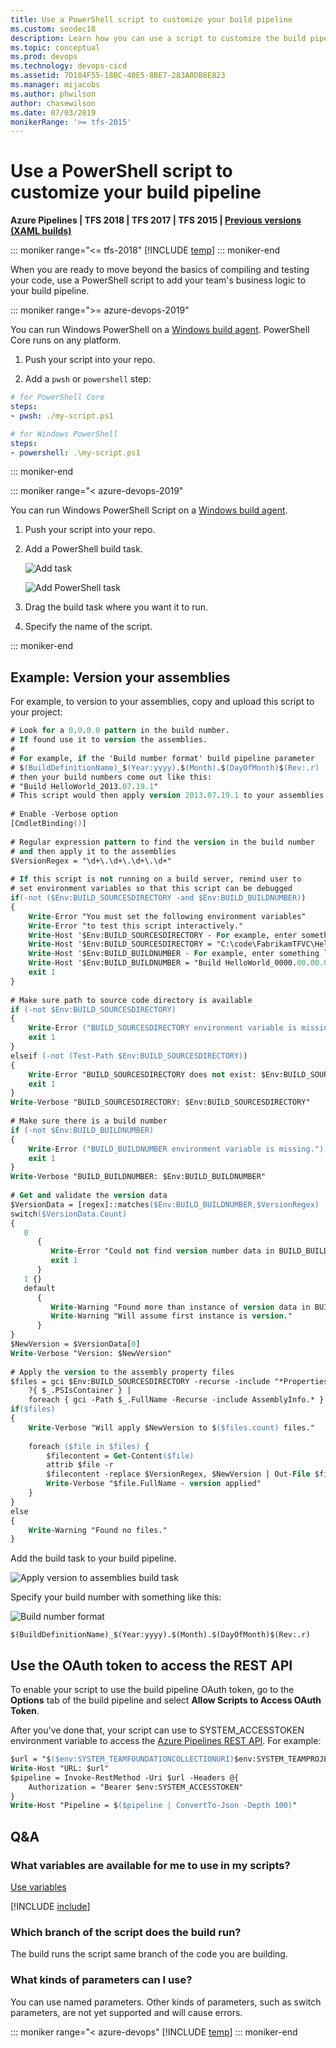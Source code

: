 ```yaml
---
title: Use a PowerShell script to customize your build pipeline
ms.custom: seodec18
description: Learn how you can use a script to customize the build pipeline in your workflow by using Azure Pipelines or Team Foundation Server (TFS).
ms.topic: conceptual
ms.prod: devops
ms.technology: devops-cicd
ms.assetid: 7D184F55-18BC-40E5-8BE7-283A0DB8E823
ms.manager: mijacobs
ms.author: phwilson
author: chasewilson
ms.date: 07/03/2019
monikerRange: '>= tfs-2015'
---
```


# Use a PowerShell script to customize your build pipeline

**Azure Pipelines | TFS 2018 | TFS 2017 | TFS 2015 | [Previous versions (XAML builds)](https://msdn.microsoft.com/library/dn376353%28v=vs.120%29.aspx)**

::: moniker range="<= tfs-2018"
[!INCLUDE [temp](../_shared/concept-rename-note.md)]
::: moniker-end

When you are ready to move beyond the basics of compiling and testing your code, use a PowerShell script to add your team's business logic to your build pipeline.

::: moniker range=">= azure-devops-2019"

You can run Windows PowerShell on a [Windows build agent](../agents/v2-windows.md).
PowerShell Core runs on any platform.

1. Push your script into your repo.

2. Add a `pwsh` or `powershell` step:

```yaml
# for PowerShell Core
steps:
- pwsh: ./my-script.ps1

# for Windows PowerShell
steps:
- powershell: .\my-script.ps1
```

::: moniker-end

::: moniker range="< azure-devops-2019"

You can run Windows PowerShell Script on a [Windows build agent](../agents/v2-windows.md).

1. Push your script into your repo.

2. Add a PowerShell build task.

   ![Add task](_img/BldStepAddBegin.png)

   ![Add PowerShell task](_img/BldScriptPSAdd.png)

3. Drag the build task where you want it to run.

4. Specify the name of the script.

::: moniker-end

## Example: Version your assemblies

For example, to version to your assemblies, copy and upload this script to your project:

```ps
# Look for a 0.0.0.0 pattern in the build number.
# If found use it to version the assemblies.
#
# For example, if the 'Build number format' build pipeline parameter 
# $(BuildDefinitionName)_$(Year:yyyy).$(Month).$(DayOfMonth)$(Rev:.r)
# then your build numbers come out like this:
# "Build HelloWorld_2013.07.19.1"
# This script would then apply version 2013.07.19.1 to your assemblies.
	
# Enable -Verbose option
[CmdletBinding()]
	
# Regular expression pattern to find the version in the build number 
# and then apply it to the assemblies
$VersionRegex = "\d+\.\d+\.\d+\.\d+"
	
# If this script is not running on a build server, remind user to 
# set environment variables so that this script can be debugged
if(-not ($Env:BUILD_SOURCESDIRECTORY -and $Env:BUILD_BUILDNUMBER))
{
	Write-Error "You must set the following environment variables"
	Write-Error "to test this script interactively."
	Write-Host '$Env:BUILD_SOURCESDIRECTORY - For example, enter something like:'
	Write-Host '$Env:BUILD_SOURCESDIRECTORY = "C:\code\FabrikamTFVC\HelloWorld"'
	Write-Host '$Env:BUILD_BUILDNUMBER - For example, enter something like:'
	Write-Host '$Env:BUILD_BUILDNUMBER = "Build HelloWorld_0000.00.00.0"'
	exit 1
}
	
# Make sure path to source code directory is available
if (-not $Env:BUILD_SOURCESDIRECTORY)
{
	Write-Error ("BUILD_SOURCESDIRECTORY environment variable is missing.")
	exit 1
}
elseif (-not (Test-Path $Env:BUILD_SOURCESDIRECTORY))
{
	Write-Error "BUILD_SOURCESDIRECTORY does not exist: $Env:BUILD_SOURCESDIRECTORY"
	exit 1
}
Write-Verbose "BUILD_SOURCESDIRECTORY: $Env:BUILD_SOURCESDIRECTORY"
	
# Make sure there is a build number
if (-not $Env:BUILD_BUILDNUMBER)
{
	Write-Error ("BUILD_BUILDNUMBER environment variable is missing.")
	exit 1
}
Write-Verbose "BUILD_BUILDNUMBER: $Env:BUILD_BUILDNUMBER"
	
# Get and validate the version data
$VersionData = [regex]::matches($Env:BUILD_BUILDNUMBER,$VersionRegex)
switch($VersionData.Count)
{
   0		
      { 
         Write-Error "Could not find version number data in BUILD_BUILDNUMBER."
         exit 1
      }
   1 {}
   default 
      { 
         Write-Warning "Found more than instance of version data in BUILD_BUILDNUMBER." 
         Write-Warning "Will assume first instance is version."
      }
}
$NewVersion = $VersionData[0]
Write-Verbose "Version: $NewVersion"
	
# Apply the version to the assembly property files
$files = gci $Env:BUILD_SOURCESDIRECTORY -recurse -include "*Properties*","My Project" | 
	?{ $_.PSIsContainer } | 
	foreach { gci -Path $_.FullName -Recurse -include AssemblyInfo.* }
if($files)
{
	Write-Verbose "Will apply $NewVersion to $($files.count) files."
	
	foreach ($file in $files) {
		$filecontent = Get-Content($file)
		attrib $file -r
		$filecontent -replace $VersionRegex, $NewVersion | Out-File $file
		Write-Verbose "$file.FullName - version applied"
	}
}
else
{
	Write-Warning "Found no files."
}
```

Add the build task to your build pipeline.

![Apply version to assemblies build task](_img/BldScriptPSExmpVerAssembliesBuildStep.png)

Specify your build number with something like this:

![Build number format](_img/BldScriptPSExmpVerAssembliesBuildNumFormat.png)

```
$(BuildDefinitionName)_$(Year:yyyy).$(Month).$(DayOfMonth)$(Rev:.r)
```

<a name="oauth"></a>
## Use the OAuth token to access the REST API

To enable your script to use the build pipeline OAuth token, go to the **Options** tab of the build pipeline and select **Allow Scripts to Access OAuth Token**.

After you've done that, your script can use to SYSTEM_ACCESSTOKEN environment variable to access the [Azure Pipelines REST API](../../integrate/index.md). For example:

```ps
$url = "$($env:SYSTEM_TEAMFOUNDATIONCOLLECTIONURI)$env:SYSTEM_TEAMPROJECTID/_apis/build/definitions/$($env:SYSTEM_DEFINITIONID)?api-version=5.0"
Write-Host "URL: $url"
$pipeline = Invoke-RestMethod -Uri $url -Headers @{
    Authorization = "Bearer $env:SYSTEM_ACCESSTOKEN"
}
Write-Host "Pipeline = $($pipeline | ConvertTo-Json -Depth 100)"
```


## Q&A
<!-- BEGINSECTION class="md-qanda" -->


### What variables are available for me to use in my scripts?

[Use variables](../build/variables.md)

[!INCLUDE [include](../_shared/variable-set-in-script-qa.md)]

### Which branch of the script does the build run?

The build runs the script same branch of the code you are building.

### What kinds of parameters can I use?

You can use named parameters. Other kinds of parameters, such as switch parameters, are not yet supported and will cause errors.

::: moniker range="< azure-devops"
[!INCLUDE [temp](../_shared/qa-versions.md)]
::: moniker-end

<!-- ENDSECTION -->
